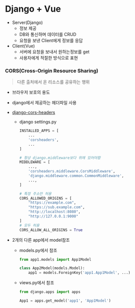 # Django + Vue

- Server(Django)
  - 정보 제공
  - DB와 통신하며 데이터를 CRUD
  - 요청을 보낸 Client에게 정보를 응답
- Client(Vue)
  - 서버에 요청을 보내서 원하는정보를 get
  - 사용자에게 적절한 방식으로 표현



### CORS(Cross-Origin Resource Sharing)

> 다른 출처에서 온 리소스를 공유하는 행위

- 브라우저 보호의 용도

- django에서 제공하는 헤더파일 사용

- [django-cors-headers](https://github.com/adamchainz/django-cors-headers)

  - django settings.py

    ```python
    INSTALLED_APPS = [
        ...
        'corsheaders',
        ...
    ]
    
    # 항상 django.middleware보다 위에 있어야함
    MIDDLEWARE = [
        ...,
        'corsheaders.middleware.CorsMiddleware',
        'django.middleware.common.CommonMiddleware',
        ...,
    ]
    
    # 특정 주소만 허용
    CORS_ALLOWED_ORIGINS = [
        "https://example.com",
        "https://sub.example.com",
        "http://localhost:8080",
        "http://127.0.0.1:9000"
    ]
    # 모두 허용
    CORS_ALLOW_ALL_ORIGINS = True
    ```

    

- 2개의 다른 app에서 model참조

  - models.py에서 참조

    ```python
    from app1.models import App1Model
    
    class App2Model(models.Model):
    	app1 = models.ForeignKey('app1.App1Model', ...)
    ```

    

  - views.py에서 참조

    ```python
    from django.apps import apps
    
    App1 = apps.get_model('app1', 'App1Model')
    ```

    
